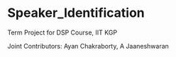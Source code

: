 # Speaker_Identification
Term Project for DSP Course, IIT KGP

Joint Contributors: Ayan Chakraborty, A Jaaneshwaran
